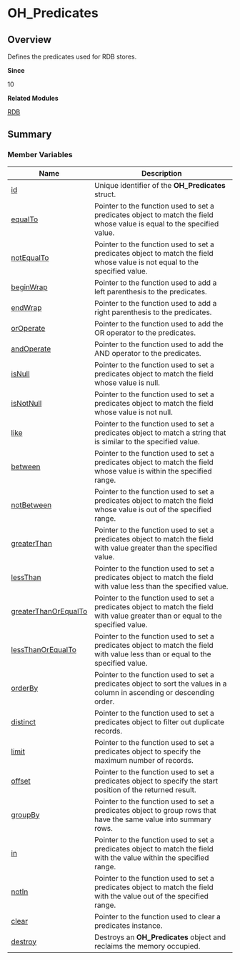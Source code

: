 # OH_Predicates


## Overview

Defines the predicates used for RDB stores.

**Since**

10

**Related Modules**

[RDB](_r_d_b.md)


## Summary


### Member Variables

| Name| Description|
| -------- | -------- |
| [id](_r_d_b.md#id-14) | Unique identifier of the **OH_Predicates** struct.|
| [equalTo](_r_d_b.md#equalto) | Pointer to the function used to set a predicates object to match the field whose value is equal to the specified value.|
| [notEqualTo](_r_d_b.md#notequalto) | Pointer to the function used to set a predicates object to match the field whose value is not equal to the specified value.|
| [beginWrap](_r_d_b.md#beginwrap) | Pointer to the function used to add a left parenthesis to the predicates.|
| [endWrap](_r_d_b.md#endwrap) | Pointer to the function used to add a right parenthesis to the predicates.|
| [orOperate](_r_d_b.md#oroperate) | Pointer to the function used to add the OR operator to the predicates.|
| [andOperate](_r_d_b.md#andoperate) | Pointer to the function used to add the AND operator to the predicates.|
| [isNull](_r_d_b.md#isnull-22) | Pointer to the function used to set a predicates object to match the field whose value is null.|
| [isNotNull](_r_d_b.md#isnotnull) | Pointer to the function used to set a predicates object to match the field whose value is not null.|
| [like](_r_d_b.md#like) | Pointer to the function used to set a predicates object to match a string that is similar to the specified value.|
| [between](_r_d_b.md#between) | Pointer to the function used to set a predicates object to match the field whose value is within the specified range.|
| [notBetween](_r_d_b.md#notbetween) | Pointer to the function used to set a predicates object to match the field whose value is out of the specified range.|
| [greaterThan](_r_d_b.md#greaterthan) | Pointer to the function used to set a predicates object to match the field with value greater than the specified value.|
| [lessThan](_r_d_b.md#lessthan) | Pointer to the function used to set a predicates object to match the field with value less than the specified value.|
| [greaterThanOrEqualTo](_r_d_b.md#greaterthanorequalto) | Pointer to the function used to set a predicates object to match the field with value greater than or equal to the specified value.|
| [lessThanOrEqualTo](_r_d_b.md#lessthanorequalto) | Pointer to the function used to set a predicates object to match the field with value less than or equal to the specified value.|
| [orderBy](_r_d_b.md#orderby) | Pointer to the function used to set a predicates object to sort the values in a column in ascending or descending order.|
| [distinct](_r_d_b.md#distinct) | Pointer to the function used to set a predicates object to filter out duplicate records.|
| [limit](_r_d_b.md#limit) | Pointer to the function used to set a predicates object to specify the maximum number of records.|
| [offset](_r_d_b.md#offset) | Pointer to the function used to set a predicates object to specify the start position of the returned result.|
| [groupBy](_r_d_b.md#groupby) | Pointer to the function used to set a predicates object to group rows that have the same value into summary rows.|
| [in](_r_d_b.md#in) | Pointer to the function used to set a predicates object to match the field with the value within the specified range.|
| [notIn](_r_d_b.md#notin) | Pointer to the function used to set a predicates object to match the field with the value out of the specified range.|
| [clear](_r_d_b.md#clear-12) | Pointer to the function used to clear a predicates instance.|
| [destroy](_r_d_b.md#destroy-24) | Destroys an **OH_Predicates** object and reclaims the memory occupied.|
